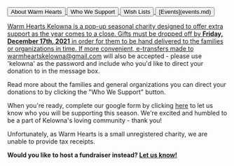 <link rel=“stylesheet” href=“assets/css/style.scss”>

<a href="pdfs/about.pdf" target="_blank">
<button type="button">About Warm Hearts</button>
<a href="pdfs/Warm Hearts Holiday Charity.pdf" target="_blank">
<button type="button">Who We Support</button>
<a href="pdfs/WH Gift Card Suggestions.pdf" target="_blank">
<button type="button">Wish Lists</button>
<button type="button">[Events](events.md)</button>


Warm Hearts Kelowna is a pop-up seasonal charity designed to offer extra support as the year comes to a close. Gifts must be dropped off by **Friday, December 17th, 2021** in order for them to be hand delivered to the families or organizations in time. If more convenient, e-transfers made to warmheartskelowna@gmail.com will also be accepted - please use 'kelowna' as the password and include who you'd like to direct your donation to in the message box.

Read more about the families and general organizations you can direct your donations to by clicking the "Who We Support" button. 

When you're ready, complete our google form by clicking [here](https://forms.gle/Dno15Jz4uVionoqx7) to let us know who you will be supporting this season. We're excited and humbled to be a part of Kelowna's loving community - thank you!
  
Unfortunately, as Warm Hearts is a small unregistered charity, we are unable to provide tax receipts.
  
**Would you like to host a fundraiser instead? [Let us know!](mailto:warmheartskelowna@gmail.com)**

 
